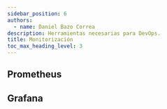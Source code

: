 ```yaml
---
sidebar_position: 6
authors:
  - name: Daniel Bazo Correa
description: Herramientas necesarias para DevOps.
title: Monitorización
toc_max_heading_level: 3
---
```


## Prometheus

## Grafana
